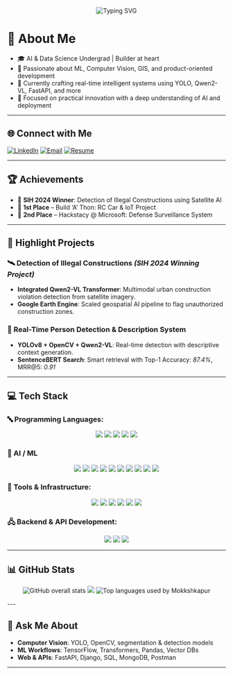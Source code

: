 <!-- Profile Header Animation -->
<p align="center">
  <img src="https://readme-typing-svg.demolab.com?font=Fira+Code&weight=600&size=30&pause=500&color=0BE6E6&center=true&vCenter=true&width=1000&height=60&lines=Hi%2C+I'm+Mokksh!;Machine+Learning+%7C+Computer+Vision+%7C+Product+Developer;Crafting+Impactful+AI+%26+Full-Stack+Solutions;Transforming+Ideas+Into+Intelligent+Systems" alt="Typing SVG">
</p>

# 💫 About Me

- 🎓 AI & Data Science Undergrad | Builder at heart  
- 🤖 Passionate about ML, Computer Vision, GIS, and product-oriented development  
- 🚀 Currently crafting real-time intelligent systems using YOLO, Qwen2-VL, FastAPI, and more  
- 🧠 Focused on practical innovation with a deep understanding of AI and deployment

---

## 🌐 Connect with Me
[![LinkedIn](https://img.shields.io/badge/LinkedIn-%230077B5.svg?style=for-the-badge&logo=linkedin&logoColor=white)](https://www.linkedin.com/in/mokksh-kapur-53bb60260/)
[![Email](https://img.shields.io/badge/Email-%23D44638.svg?style=for-the-badge&logo=gmail&logoColor=white)](mailto:mokkshkapur@gmail.com)
[![Resume](https://img.shields.io/badge/Resume-%2300C853.svg?style=for-the-badge&logo=googledrive&logoColor=white)](https://drive.google.com/file/d/1AJYxmCh5OzH06nzSG_SpyJYsIrvhhwcG/view?usp=sharing)

---

## 🏆 Achievements

- 🏅 **SIH 2024 Winner**: Detection of Illegal Constructions using Satellite AI
- 🥇 **1st Place** – Build ‘A’ Thon: RC Car & IoT Project  
- 🥈 **2nd Place** – Hackstacy @ Microsoft: Defense Surveillance System  
  
---

## 🚀 Highlight Projects

### 🛰️ Detection of Illegal Constructions *(SIH 2024 Winning Project)*
- **Integrated Qwen2-VL Transformer**: Multimodal urban construction violation detection from satellite imagery.
- **Google Earth Engine**: Scaled geospatial AI pipeline to flag unauthorized construction zones.

### 🧠 Real-Time Person Detection & Description System
- **YOLOv8 + OpenCV + Qwen2-VL**: Real-time detection with descriptive context generation.
- **SentenceBERT Search**: Smart retrieval with Top-1 Accuracy: *87.4%*, MRR@5: *0.91*

---

## 💻 Tech Stack

### 🔤 Programming Languages:
<p align="center">
  <img src="https://img.shields.io/badge/Python-%233776AB.svg?style=for-the-badge&logo=python&logoColor=white">
  <img src="https://img.shields.io/badge/C-%2300599C.svg?style=for-the-badge&logo=c&logoColor=white">
  <img src="https://img.shields.io/badge/R-%236476AB.svg?style=for-the-badge&logo=r&logoColor=white">
  <img src="https://img.shields.io/badge/Java-%23ED8B00.svg?style=for-the-badge&logo=java&logoColor=white">
  <img src="https://img.shields.io/badge/SQL-%23007494.svg?style=for-the-badge&logo=sqlite&logoColor=white">
</p>

### 🧠 AI / ML
<p align="center">
  <img src="https://img.shields.io/badge/TensorFlow-%23FF6F00.svg?style=for-the-badge&logo=tensorflow&logoColor=white">
  <img src="https://img.shields.io/badge/YOLOv8-%23000000.svg?style=for-the-badge&logo=yolo&logoColor=white">
  <img src="https://img.shields.io/badge/Transformers-%23FFD43B.svg?style=for-the-badge&logo=huggingface&logoColor=black">
  <img src="https://img.shields.io/badge/OpenCV-%235C3EE8.svg?style=for-the-badge&logo=opencv&logoColor=white">
  <img src="https://img.shields.io/badge/Pandas-%23150458.svg?style=for-the-badge&logo=pandas&logoColor=white">
  <img src="https://img.shields.io/badge/Numpy-%23013243.svg?style=for-the-badge&logo=numpy&logoColor=white">
  <img src="https://img.shields.io/badge/PowerBI-%23F2C811.svg?style=for-the-badge&logo=powerbi&logoColor=black">
  <img src="https://img.shields.io/badge/Google%20Earth%20Engine-%2334A853.svg?style=for-the-badge&logo=googleearth&logoColor=white">
  <img src="https://img.shields.io/badge/PyTorch-%23EE4C2C.svg?style=for-the-badge&logo=pytorch&logoColor=white">
  <img src="https://img.shields.io/badge/NLTK-%23007ACC.svg?style=for-the-badge&logo=nltk&logoColor=white">
</p>

### 🧰 Tools & Infrastructure:
<p align="center">
  <img src="https://img.shields.io/badge/Docker-%232496ED.svg?style=for-the-badge&logo=docker&logoColor=white">
  <img src="https://img.shields.io/badge/Git-%23F05033.svg?style=for-the-badge&logo=git&logoColor=white">
  <img src="https://img.shields.io/badge/GitHub-%23181717.svg?style=for-the-badge&logo=github&logoColor=white">
  <img src="https://img.shields.io/badge/Visual%20Studio-%235C2D91.svg?style=for-the-badge&logo=visual-studio&logoColor=white">
  <img src="https://img.shields.io/badge/VectorDB-%23CC00FF.svg?style=for-the-badge&logo=weaviate&logoColor=white">
  <img src="https://img.shields.io/badge/MongoDB-%2347A248.svg?style=for-the-badge&logo=mongodb&logoColor=white">
</p>

### 🖧 Backend & API Development:
<p align="center">
  <img src="https://img.shields.io/badge/Django-%23092E20.svg?style=for-the-badge&logo=django&logoColor=white">
  <img src="https://img.shields.io/badge/FastAPI-%2300C7B7.svg?style=for-the-badge&logo=fastapi&logoColor=white">
  <img src="https://img.shields.io/badge/Postman-%23FF6C37.svg?style=for-the-badge&logo=postman&logoColor=white">
</p>

---

## 📊 GitHub Stats

<p align="center">
  <img src="https://github-readme-stats.vercel.app/api?username=Mokkshkapur&theme=tokyonight&show_icons=true&count_private=true" alt="GitHub overall stats" />
  <img src="https://github-readme-streak-stats.herokuapp.com/?user=Mokkshkapur&theme=tokyonight" />
  <img src="https://github-readme-stats.vercel.app/api/top-langs/?username=Mokkshkapur&layout=compact&theme=tokyonight" alt="Top languages used by Mokkshkapur" />
</p>
---

## 💬 Ask Me About
- **Computer Vision**: YOLO, OpenCV, segmentation & detection models  
- **ML Workflows**: TensorFlow, Transformers, Pandas, Vector DBs  
- **Web & APIs**: FastAPI, Django, SQL, MongoDB, Postman

---
